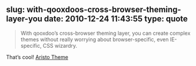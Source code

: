slug: with-qooxdoos-cross-browser-theming-layer-you
date: 2010-12-24 11:43:55
type: quote
---

> With qooxdoo’s cross-browser theming layer, you can create complex themes without really worrying about browser-specific, even IE-specific, CSS wizardry.

That’s cool! [Aristo Theme](http://news.qooxdoo.org/aristo-theme)
